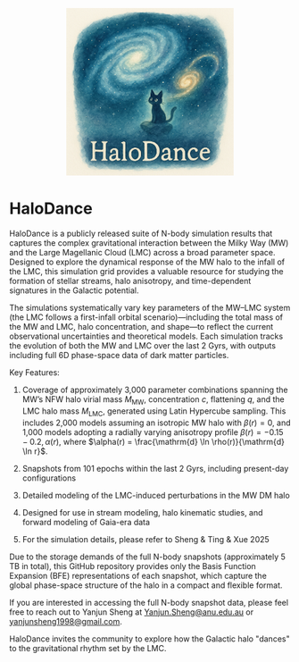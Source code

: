 <p align="center">
  <img src="assets/halodance_cat.png" alt="HaloDance Logo" width="300"/>
</p>

# HaloDance
HaloDance is a publicly released suite of N-body simulation results that captures the complex gravitational interaction between the Milky Way (MW) and the Large Magellanic Cloud (LMC) across a broad parameter space. Designed to explore the dynamical response of the MW halo to the infall of the LMC, this simulation grid provides a valuable resource for studying the formation of stellar streams, halo anisotropy, and time-dependent signatures in the Galactic potential.

The simulations systematically vary key parameters of the MW–LMC system (the LMC follows a first-infall orbital scenario)—including the total mass of the MW and LMC, halo concentration, and shape—to reflect the current observational uncertainties and theoretical models. Each simulation tracks the evolution of both the MW and LMC over the last 2 Gyrs, with outputs including full 6D phase-space data of dark matter particles. 

Key Features:

1. Coverage of approximately 3,000 parameter combinations spanning the MW’s NFW halo virial mass $M_{\mathrm{MW}}$, concentration $c$, flattening $q$, and the LMC halo mass $M_{\mathrm{LMC}}$, generated using Latin Hypercube sampling. This includes 2,000 models assuming an isotropic MW halo with $\beta(r) = 0$, and 1,000 models adopting a radially varying anisotropy profile $\beta(r) = -0.15 - 0.2,\alpha(r)$, where $\alpha(r) = \frac{\mathrm{d} \ln \rho(r)}{\mathrm{d} \ln r}$.

2. Snapshots from 101 epochs within the last 2 Gyrs, including present-day configurations

3. Detailed modeling of the LMC-induced perturbations in the MW DM halo

4. Designed for use in stream modeling, halo kinematic studies, and forward modeling of Gaia-era data
  
5. For the simulation details, please refer to Sheng & Ting & Xue 2025 

Due to the storage demands of the full N-body snapshots (approximately 5 TB in total), this GitHub repository provides only the Basis Function Expansion (BFE) representations of each snapshot, which capture the global phase-space structure of the halo in a compact and flexible format.

If you are interested in accessing the full N-body snapshot data, please feel free to reach out to Yanjun Sheng at Yanjun.Sheng@anu.edu.au or yanjunsheng1998@gmail.com.

HaloDance invites the community to explore how the Galactic halo "dances" to the gravitational rhythm set by the LMC. 


